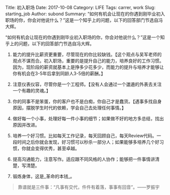 Title: 初入职场
Date: 2017-10-08
Category: LIFE
Tags: carrer, work
Slug: starting_job
Author: subond
Summary: “如何有机会让现在的你遇到刚毕业初入职场的你，你会对他说什么？”这是一个知乎上的问题，以下的回答部门节选自冯大辉。

“如何有机会让现在的你遇到刚毕业初入职场的你，你会对他说什么？”这是一个知乎上的问题，以下的回答部门节选自冯大辉。

1. 能力的提升比薪资更重要，尽管现在的你比较缺钱。【这个观点与吴军老师的观点不谋而合。初入职场，重要的是提升自己的能力，培养良好的工作习惯。因为，现阶段的薪资就基本上是挣多少花多少，而能力的提升与培养才能够让你有机会在3-5年后拿到同龄人3-5倍的薪酬。】

2. 注意仪表仪容，尽管你是一个工程师。【没有人会通过一个邋遢的外表去关注一个有趣的灵魂。】

3. 你的同事不是笨蛋，你的客户也不是白痴，你自己才是蠢货。【遇事多找自身原因，摆脱学生时代的依赖，学会自己去处理任何事情。】

4. 做好每一个小事，处理好每一件小事的细节；如果做不好的地方多总结，找出原因并改进。

5. 培养一个好习惯。比如每天工作记录，每天回顾自己，每天Review代码。一段时间之后你就会发现，好习惯可以秒杀一部分人；如果能够多培养几个好习惯，你就会变得优秀，甚至卓越。

6. 提高沟通能力，注意写作。适应跟不同风格的人协作；能够把一件事情讲清楚，写清楚。

7. 锻炼身体，这是_革命的本钱_。

> 靠谱就是三件事：“凡事有交代，件件有着落，事事有回音”。——罗振宇
